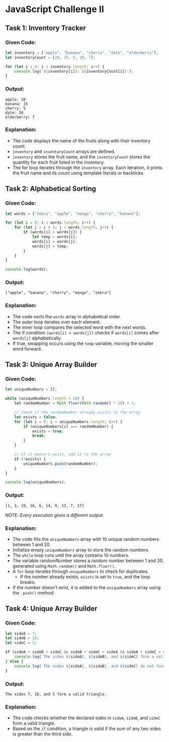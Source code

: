 # JavaScript Challenge II

## Task 1: Inventory Tracker

### Given Code:

```javascript
let inventory = ["apple", "banana", "cherry", "date", "elderberry"];
let inventoryCount = [10, 15, 5, 20, 7];

for (let i = 0; i < inventory.length; i++) {
    console.log(`${inventory[i]}: ${inventoryCount[i]}`);
}
```

### Output:

```
apple: 10
banana: 15
cherry: 5
date: 20
elderberry: 7
```

### Explanation:

- The code displays the name of the fruits along with their inventory count.
- `inventory` and `inventoryCount` arrays are defined.
- `inventory` stores the fruit name, and the `inventoryCount` stores the quantity for each fruit listed in the inventory.
- The for loop iterates through the `inventory` array. Each iteration, it prints the fruit name and its count using template literals or backticks.

## Task 2: Alphabetical Sorting

### Given Code:

```javascript
let words = ["zebra", "apple", "mango", "cherry", "banana"];

for (let i = 0; i < words.length; i++) {
    for (let j = i + 1; j < words.length; j++) {
        if (words[i] > words[j]) {
            let temp = words[i];
            words[i] = words[j];
            words[j] = temp;
        }
    }
}

console.log(words);
```

### Output:

```
["apple", "banana", "cherry", "mango", "zebra"]
```

### Explanation:

- The code sorts the `words` array in alphabetical order.
- The outer loop iterates over each element.
- The inner loop compares the selected word with the next words.
- The if condition `(words[i] > words[j])` checks if `words[i]` comes after `words[j]` alphabetically.
- If true, swapping occurs using the `temp` variable, moving the smaller word forward.

## Task 3: Unique Array Builder

### Given Code:

```javascript
let uniqueNumbers = [];

while (uniqueNumbers.length < 10) {
    let randomNumber = Math.floor(Math.random() * 20) + 1;

    // Check if the randomNumber already exists in the array
    let exists = false;
    for (let i = 0; i < uniqueNumbers.length; i++) {
        if (uniqueNumbers[i] === randomNumber) {
            exists = true;
            break;
        }
    }

    // If it doesn't exist, add it to the array
    if (!exists) {
        uniqueNumbers.push(randomNumber);
    }
}

console.log(uniqueNumbers);
```

### Output:

```
[1, 3, 19, 16, 6, 14, 9, 12, 7, 17]
```

NOTE: _Every execution gives a different output._

### Explanation:

- The code fills the `uniqueNumbers` array with 10 unique random numbers between 1 and 20.
- Initialize empty `uniqueNumbers` array to store the random numbers.
- The `while` loop runs until the array contains 10 numbers.
- The variable randomNumber stores a random number between 1 and 20, generated using `Math.random()` and `Math.floor()`.
- A `for` loop iterates through `uniqueNumbers` to check for duplicates.
  - If the number already exists, `exists` is set to `true`, and the loop breaks.
- If the number doesn't exist, it is added to the `uniqueNumbers` array using the `.push()` method.

## Task 4: Unique Array Builder

### Given Code:

```javascript
let sideA = 7;
let sideB = 10;
let sideC = 5;

if (sideA + sideB > sideC && sideB + sideC > sideA && sideA + sideC > sideB) {
    console.log(`The sides ${sideA}, ${sideB}, and ${sideC} form a valid triangle.`);
} else {
    console.log(`The sides ${sideA}, ${sideB}, and ${sideC} do not form a valid triangle.`);
}
```

### Output:

```
The sides 7, 10, and 5 form a valid triangle.
```

### Explanation:
- The code checks whether the declared sides in `sideA`, `sideB`, and `sideC` form a valid triangle.
- Based on the `if` condition, a triangle is valid if the sum of any two sides is greater than the third side.
